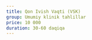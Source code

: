 ```yaml
---
title: Qon Ivish Vaqti (VSK)
group: Umumiy klinik tahlillar
price: 10 000
duration: 30-60 daqiqa
---
```

